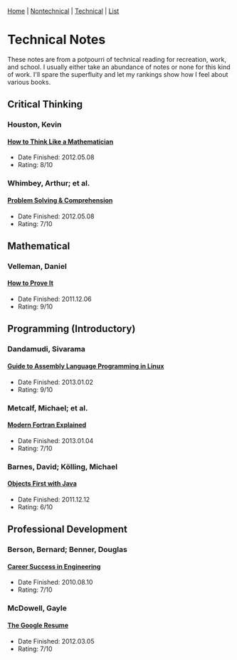 [Home](https://github.com/bamos/reading-list/blob/master/README.md) | 
[Nontechnical](http://github.com/bamos/reading-list/blob/master/notes-nontechnical.md) | 
[Technical](http://github.com/bamos/reading-list/blob/master/notes-technical.md) | 
[List](http://github.com/bamos/reading-list/blob/master/reading-list.md)

# Technical Notes
These notes are from a potpourri of technical reading for recreation, work,
and school. I usually either take an abundance of notes or none for
this kind of work. I'll spare the superfluity and let my rankings show
how I feel about various books.

## Critical Thinking
### Houston, Kevin
#### [How to Think Like a Mathematician](http://www.amazon.com/How-Think-Like-Mathematician-Undergraduate/dp/052171978X)
+ Date Finished: 2012.05.08
+ Rating: 8/10

### Whimbey, Arthur; et al.
#### [Problem Solving & Comprehension](http://www.amazon.com/Problem-Solving-Comprehension-Analytical-Reasoning/dp/0805832742)
+ Date Finished: 2012.05.08
+ Rating: 7/10

<!------------------------------------------------------------------------>

## Mathematical
### Velleman, Daniel
#### [How to Prove It](http://www.amazon.com/How-Prove-Structured-Daniel-Velleman/dp/0521675995/)
+ Date Finished: 2011.12.06
+ Rating: 9/10

<!------------------------------------------------------------------------>

## Programming (Introductory)
###  Dandamudi, Sivarama
#### [Guide to Assembly Language Programming in Linux](http://www.amazon.com/Guide-Assembly-Language-Programming-Linux/dp/0387258973)
+ Date Finished: 2013.01.02
+ Rating: 9/10

### Metcalf, Michael; et al.
#### [Modern Fortran Explained](http://www.amazon.com/Explained-Numerical-Mathematics-Scientific-Computation/dp/0199601429)
+ Date Finished: 2013.01.04
+ Rating: 7/10

### Barnes, David; Kölling, Michael
#### [Objects First with Java](http://www.amazon.com/Objects-First-Java-Practical-Introduction/dp/0132492660)
+ Date Finished: 2011.12.12
+ Rating: 6/10

<!------------------------------------------------------------------------>

## Professional Development
### Berson, Bernard; Benner, Douglas
#### [Career Success in Engineering](http://www.amazon.com/Career-Success-Engineering-Students-Professionals/dp/1419584391)
+ Date Finished: 2010.08.10
+ Rating: 7/10

### McDowell, Gayle
#### [The Google Resume](http://www.amazon.com/Google-Resume-Prepare-Microsoft-Company/dp/0470927623)
+ Date Finished: 2012.03.05
+ Rating: 7/10
